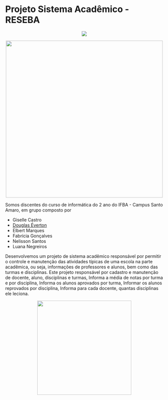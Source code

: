 # Projeto Sistema Acadêmico - RESEBA

<p align="center">
<img src="http://img.shields.io/static/v1?label=STATUS&message=EM%20DESENVOLVIMENTO&color=GREEN&style=for-the-badge"/>
</p>

<div align="center">
<img src="https://user-images.githubusercontent.com/118402631/205662042-fc0ae0a1-0e80-4310-a848-63aab44823ee.png" width="500px" />
</div>


Somos discentes do curso de informática do 2 ano do IFBA - Campus Santo Amaro, em grupo composto por 

- Giselle Castro 
- [Douglas Éverton](https://www.linkedin.com/in/douglaseverton112/)
- Elbert Marques
- Fabrícia Gonçalves
- Nelisson Santos
- Luana Negreiros

Desenvolvemos um projeto de sistema acadêmico responsável por permitir o controle e manutenção das atividades típicas de uma escola na parte acadêmica, ou seja, informações de professores e alunos, bem como das turmas e disciplinas. Este projeto responsável  por  cadastro e manutenção de docente, aluno, disciplinas e turmas, Informa a média de notas por turma e por disciplina, Informa os alunos aprovados por turma, Informar os alunos reprovados por disciplina, Informa para cada docente, quantas disciplinas ele leciona.

<div align="center">
<img src="https://user-images.githubusercontent.com/70817854/205476889-3781a8f7-0a9d-4efb-96a4-9fb4bcd97676.jpeg" width="300px" />
</div>
